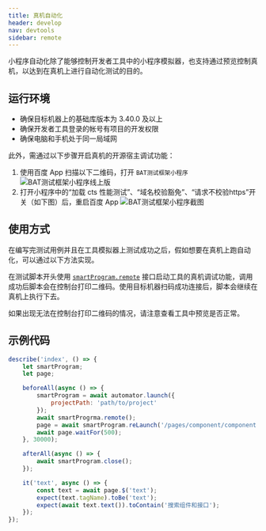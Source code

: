 ```yaml
---
title: 真机自动化
header: develop
nav: devtools
sidebar: remote
---
```



小程序自动化除了能够控制开发者工具中的小程序模拟器，也支持通过预览控制真机，以达到在真机上进行自动化测试的目的。

## 运行环境

- 确保目标机器上的基础库版本为 3.40.0 及以上
- 确保开发者工具登录的帐号有项目的开发权限
- 确保电脑和手机处于同一局域网

此外，需通过以下步骤开启真机的开源宿主调试功能：

1. 使用百度 App 扫描以下二维码，打开 `BAT测试框架小程序`
![BAT测试框架小程序线上版](https://b.bdstatic.com/searchbox/icms/searchbox/img/bat-qrcode.png)
2. 打开小程序中的“加载 cts 性能测试”、“域名校验豁免”、“请求不校验https”开关（如下图）后，重启百度 App
![BAT测试框架小程序截图](https://b.bdstatic.com/searchbox/icms/searchbox/img/bat-shot.png)

## 使用方式

在编写完测试用例并且在工具模拟器上测试成功之后，假如想要在真机上跑自动化，可以通过以下方法实现。

在测试脚本开头使用 [`smartProgram.remote`](../smartprogram/remote) 接口启动工具的真机调试功能，调用成功后脚本会在控制台打印二维码。使用目标机器扫码成功连接后，脚本会继续在真机上执行下去。

如果出现无法在控制台打印二维码的情况，请注意查看工具中预览是否正常。

## 示例代码

``` javascript
describe('index', () => {
    let smartProgram;
    let page;

    beforeAll(async () => {
        smartProgram = await automator.launch({
            projectPath: 'path/to/project'
        });
        await smartProgrma.remote();
        page = await smartProgram.reLaunch('/pages/component/component');
        await page.waitFor(500);
    }, 30000);

    afterAll(async () => {
        await smartProgram.close();
    });

    it('text', async () => {
        const text = await page.$('text');
        expect(text.tagName).toBe('text');
        expect(await text.text()).toContain('搜索组件和接口');
    });
});
```